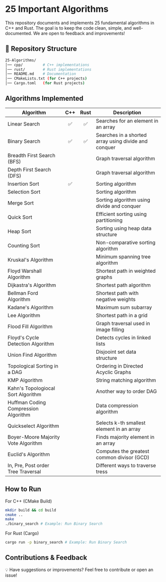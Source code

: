 # 25 Important Algorithms

This repository documents and implements 25 fundamental algorithms in C++ and Rust. The goal is to keep the code clean, simple, and well-documented. We are open to feedback and improvements!

## 📂 Repository Structure

```bash
25-Algorithms/
│── cpp/         # C++ implementations
│── rust/        # Rust implementations
│── README.md    # Documentation
│── CMakeLists.txt (for C++ projects)
│── Cargo.toml   (for Rust projects)
```

## Algorithms Implemented

| Algorithm | C++ | Rust | Description |
|-|:----:|:----:|-|
| Linear Search | :white_check_mark: | :white_check_mark: | Searches for an element in an array |
| Binary Search | :white_check_mark: | :white_check_mark: | Searches in a shorted array using divide and conquer |
| Breadth First Search (BFS) |  |  | Graph traversal algorithm |
| Depth First Search (DFS) |  |  | Graph traversal algorithm |
| Insertion Sort | :white_check_mark: |  | Sorting algorithm |
| Selection Sort |  |  | Sorting algorithm |
| Merge Sort |  |  | Sorting algorithm using divide and conquer |
| Quick Sort |  |  | Efficient sorting using partitioning |
| Heap Sort |  |  | Sorting using heap data structure |
| Counting Sort |  |  | Non-comparative sorting algorithm |
| Kruskal's Algorithm |  |  | Minimum spanning tree algorithm |
| Floyd Warshall Algorithm |  |  | Shortest path in weighted graphs |
| Dijkastra's Algorithm |  |  | Shortest path algorithm |
| Bellman Ford Algorithm |  |  | Shortest path with negative weights |
| Kadane's Algorithm |  |  | Maximum sum subarray |
| Lee Algorithm |  |  | Shortest path in a grid |
| Flood Fill Algorithm |  |  | Graph traversal used in image filling |
| Floyd's Cycle Detection Algorithm |  |  | Detects cycles in linked lists |
| Union Find Algorithm |  |  | Disjooint set data structure |
| Topological Sorting in a DAG |  |  | Ordering in Directed Acyclic Graphs |
| KMP Algorithm |  |  | String matching algorithm |
| Kahn's Topologiocal Sort Algorithm |  |  | Another way to order DAG |
| Huffman Coding Compression Algorithm |  |  | Data compression algorithm |
| Quickselect Algorithm |  |  | Selects k-th smallest element in an array |
| Boyer-Moore Majority Vote Algorithm |  |  | Finds majority element in an array |
| Euclid's Algorithm |  |  | Computes the greatest common divisor (GCD) |
| In, Pre, Post order Tree Traversal |  |  | Different ways to traverse tress |

## How to Run

For C++ (CMake Build)

```bash
mkdir build && cd build
cmake ..
make
./binary_search # Example: Run Binary Search
```

For Rust (Cargo)

```bash
cargo run -p binary_search # Example: Run Binary Search
```

## Contributions & Feedback

💡 Have suggestions or improvements? Feel free to contribute or open an issue!
